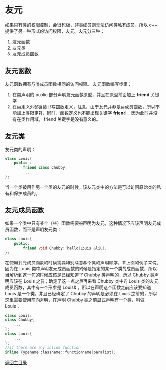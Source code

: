 # 友元

如果只有类的权限控制，会很死板，非类成员则无法访问类私有成员，所以 c++ 提供了另一种形式的访问权限，友元。友元分三种：

1. 友元函数
2. 友元类
3. 友元成员函数

## 友元函数

友元函数拥有与类成员函数相同的访问权限。
友元函数编写步骤：

1. 在类声明的 public 部分声明友元函数原型，并且在原型前面加上 **friend** 关键字
2. 在类定义外部直接书写函数定义，注意，由于友元并非是类成员函数，所以不能加上类限定符，同时，函数定义也不能出现关键字 **friend** ，因为此时并没有在类作用域， friend 关键字是没有意义的。
   
## 友元类

友元类的声明：

```c++
class Louis{
    public :
        friend class Chubby;
        ...
};
```

当一个类被用作另一个类的友元的时候，该友元类中的方法是可以访问原始类的私有和保护成员的。

## 友元成员函数

如果一个类中只有某个（些）函数需要被声明为友元，这种情况下应该声明友元成员函数，而不是声明友元类：

```c++
class Louis{
    public:
        friend void Chubby::hello(Louis &liu);
};
```

在使用友元成员函数的时候需要特别注意各个类的声明顺序。拿上面的例子来说，因为在 Louis 类中声明友元成员函数的时候是指定的某一个类的成员函数，所以当解析到这一句的时候应该是已经知道了 Chubby 类声明的，所以 Chubby 类声明应该在 Louis 之前；确定了这一点之后再来看 Chubby 类中的 Louis 类的友元成员函数，其中有一个形参是 Louis& ，所以在声明这个函数之前应该要知道 Louis 是一个类，并且已经确定了 Chubby 的声明是必须在 Louis 之前的，所以这里需要使用前向声明，在声明 Chubby 类之前显式声明有一个类，叫做 Louis：

```c++
class Louis;
class Chubby{
    ...
};
class Louis{
    ...
};
//if there are any inline function
inline Typename classname::functionname(paralist);
```

[返回主目录](../README.md)